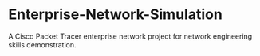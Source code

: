 # Enterprise-Network-Simulation
A Cisco Packet Tracer enterprise network project for network engineering skills demonstration.
